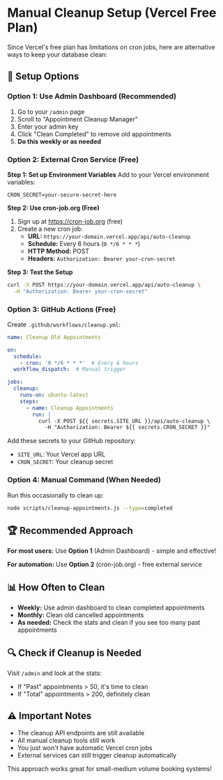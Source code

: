 # Manual Cleanup Setup (Vercel Free Plan)

Since Vercel's free plan has limitations on cron jobs, here are alternative ways to keep your database clean:

## 🔧 **Setup Options**

### **Option 1: Use Admin Dashboard (Recommended)**
1. Go to your `/admin` page
2. Scroll to "Appointment Cleanup Manager"
3. Enter your admin key
4. Click "Clean Completed" to remove old appointments
5. **Do this weekly or as needed**

### **Option 2: External Cron Service (Free)**

**Step 1: Set up Environment Variables**
Add to your Vercel environment variables:
```
CRON_SECRET=your-secure-secret-here
```

**Step 2: Use cron-job.org (Free)**
1. Sign up at https://cron-job.org (free)
2. Create a new cron job:
   - **URL:** `https://your-domain.vercel.app/api/auto-cleanup`
   - **Schedule:** Every 6 hours (`0 */6 * * *`)
   - **HTTP Method:** POST
   - **Headers:** `Authorization: Bearer your-cron-secret`

**Step 3: Test the Setup**
```bash
curl -X POST https://your-domain.vercel.app/api/auto-cleanup \
  -H "Authorization: Bearer your-cron-secret"
```

### **Option 3: GitHub Actions (Free)**

Create `.github/workflows/cleanup.yml`:
```yaml
name: Cleanup Old Appointments

on:
  schedule:
    - cron: '0 */6 * * *'  # Every 6 hours
  workflow_dispatch:  # Manual trigger

jobs:
  cleanup:
    runs-on: ubuntu-latest
    steps:
      - name: Cleanup Appointments
        run: |
          curl -X POST ${{ secrets.SITE_URL }}/api/auto-cleanup \
            -H "Authorization: Bearer ${{ secrets.CRON_SECRET }}"
```

Add these secrets to your GitHub repository:
- `SITE_URL`: Your Vercel app URL
- `CRON_SECRET`: Your cleanup secret

### **Option 4: Manual Command (When Needed)**

Run this occasionally to clean up:
```bash
node scripts/cleanup-appointments.js --type=completed
```

## 🏆 **Recommended Approach**

**For most users:** Use **Option 1** (Admin Dashboard) - simple and effective!

**For automation:** Use **Option 2** (cron-job.org) - free external service

## 📊 **How Often to Clean**

- **Weekly:** Use admin dashboard to clean completed appointments
- **Monthly:** Clean old cancelled appointments
- **As needed:** Check the stats and clean if you see too many past appointments

## 🔍 **Check if Cleanup is Needed**

Visit `/admin` and look at the stats:
- If "Past" appointments > 50, it's time to clean
- If "Total" appointments > 200, definitely clean

## ⚠️ **Important Notes**

- The cleanup API endpoints are still available
- All manual cleanup tools still work
- You just won't have automatic Vercel cron jobs
- External services can still trigger cleanup automatically

This approach works great for small-medium volume booking systems!